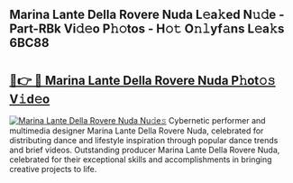 ## Marina Lante Della Rovere Nuda L𝚎a𝚔ed N𝚞𝚍e - Part-RBk Vi𝚍𝚎o P𝚑𝚘tos - H𝚘𝚝 O𝚗𝚕yf𝚊ns L𝚎a𝚔s 6BC88

# <h2><a href="http://kfeksmu.oniu.top/?m=Marina+Lante+Della+Rovere+Nuda">🔗👉 🔴 Marina Lante Della Rovere Nuda P𝚑ot𝚘𝚜 V𝚒d𝚎o</a></h2>

[![Marina Lante Della Rovere Nuda Nu𝚍e𝚜](https://i.imgur.com/0qMVB7G.gif)](http://kfeksmu.oniu.top/?m=Marina+Lante+Della+Rovere+Nuda)
Cybernetic performer and multimedia designer Marina Lante Della Rovere Nuda, celebrated for distributing dance and lifestyle inspiration through popular dance trends and brief videos. Outstanding producer Marina Lante Della Rovere Nuda, celebrated for their exceptional skills and accomplishments in bringing creative projects to life.  
